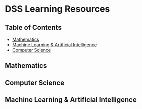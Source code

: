 # DSS Learning Resources

## Table of Contents
- [Mathematics](Mathematics)
- [Machine Learning & Artificial Intelligence](Machine-Learning-&-Artificial-Intelligence)
- [Computer Science](Computer-Science)

## Mathematics

## Computer Science

## Machine Learning & Artificial Intelligence
